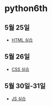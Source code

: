 # python6th

## 5월 25일

- [HTML 실습](./HTML-CSS실습/index0525.html)

## 5월 26일

- [CSS 실습](./HTML-CSS실습/index0526.html)

## 5월 30일-31일

- [JS 실습](./javascript%EC%8B%A4%EC%8A%B5/default.js)